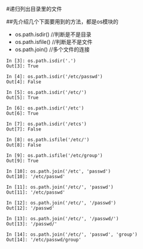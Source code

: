 #递归列出目录里的文件

##先介绍几个下面要用到的方法，都是os模块的
- os.path.isdir() //判断是不是目录
- os.path.isfile() //判断是不是文件
- os.path.join() //多个文件的连接
```
In [3]: os.path.isdir('.')
Out[3]: True

In [4]: os.path.isdir('/etc/passwd')
Out[4]: False

In [5]: os.path.isdir('/etc/')
Out[5]: True

In [6]: os.path.isdir('/etc')
Out[6]: True

In [7]: os.path.isdir('/etcs')
Out[7]: False
```

```
In [8]: os.path.isfile('/etc/')
Out[8]: False

In [9]: os.path.isfile('/etc/group')
Out[9]: True
```

```
In [10]: os.path.join('/etc', 'passwd')
Out[10]: '/etc/passwd'

In [11]: os.path.join('/etc/', 'passwd')
Out[11]: '/etc/passwd'

In [12]: os.path.join('/etc/', '/passwd')
Out[12]: '/passwd'

In [13]: os.path.join('/etc/', '/passwd/')
Out[13]: '/passwd/'

In [14]: os.path.join('/etc/', 'passwd', 'group')
Out[14]: '/etc/passwd/group'
```
